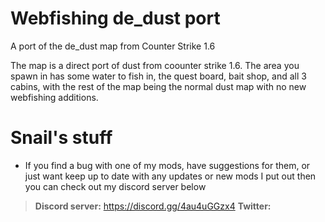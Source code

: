   # Webfishing de_dust port
A port of the de_dust map from Counter Strike 1.6


The map is a direct port of dust from coounter strike 1.6. The area you spawn in has some water to fish in, the quest board, bait shop, and all 3 cabins, with the rest of the map being the normal dust map with no new webfishing additions.

# Snail's stuff

- If you find a bug with one of my mods, have suggestions for them, or just want keep up to date with any updates or new mods I put out then you can check out my discord server below

> **Discord server:** https://discord.gg/4au4uGGzx4
> **Twitter:**
